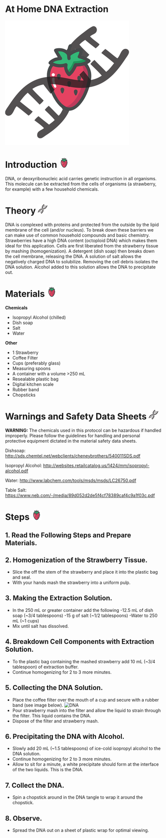 # **At Home DNA Extraction**

![DNA](images/strawberry2.png)


# Introduction ![DNA](images/icon.png)
DNA, or deoxyribonucleic acid carries genetic instruction in all organisms. This molecule can be extracted from the cells of organisms (a strawberry, for example) with a few household chemicals.

# Theory ![DNA](images/icon2.png)
DNA is complexed with proteins and protected from the outside by the lipid membrane of the cell (and/or nucleus). To break down these barriers we can make use of common household compounds and basic chemistry.
Strawberries have a high DNA content (octoploid DNA) which makes them ideal for this application. Cells are first liberated from the strawberry tissue by mashing (homogenization). A detergent (dish soap) then breaks down the cell membrane, releasing the DNA. A solution of salt allows the negatively charged DNA to solubilize. Removing the cell debris isolates the DNA solution. Alcohol added to this solution allows the DNA to precipitate out. 

# Materials ![DNA](images/icon.png)
**Chemicals**
* Isopropyl Alcohol (chilled) 
* Dish soap
* Salt
* Water

**Other**
* 1 Strawberry
* Coffee Filter
* Cups (preferably glass)
* Measuring spoons
* A container with a volume >250 mL
* Resealable plastic bag
* Digital kitchen scale
* Rubber band
* Chopsticks

# Warnings and Safety Data Sheets ![DNA](images/icon2.png)
**WARNING:** 
The chemicals used in this protocol can be hazardous if handled improperly. Please follow the guidelines for handling and personal protective equipment dictated in the material safety data sheets.

Dishsoap: http://sds.chemtel.net/webclients/cheneybrothers/540011SDS.pdf

Isopropyl Alcohol: http://websites.retailcatalog.us/1424/mm/isopropyl-alcohol.pdf

Water: http://www.labchem.com/tools/msds/msds/LC26750.pdf

Table Salt: https://www.neb.com/-/media/89d052d2de5f4cf78389caf4c9a1f03c.pdf

# Steps ![DNA](images/icon.png)
## 1.  Read the Following Steps and Prepare Materials.
## 2. Homogenization of the Strawberry Tissue.
* Slice the off the stem of the strawberry and place it into the plastic bag and seal.
* With your hands mash the strawberry into a uniform pulp.

## 3. Making the Extraction Solution.
* In the 250 mL or greater container add the following
-12.5 mL of dish soap (~3/4 tablespoons)
-15 g of salt (~1/2 tablespoons)
-Water to 250 mL (~1 cups)
* Mix until salt has dissolved.

## 4. Breakdown Cell Components with Extraction Solution.
* To the plastic bag containing the mashed strawberry add 10 mL (~3/4 tablespoon) of extraction buffer.
* Continue homogenizing for 2 to 3 more minutes.

## 5. Collecting the DNA Solution.
* Place the coffee filter over the mouth of a cup and secure with a rubber band (see image below).
![DNA](https://3.bp.blogspot.com/_YuD30KrwFvA/R_jvZFAgk6I/AAAAAAAAAmM/-_CA9xImaoo/s400/Rubber+band+filter.JPG)
* Pour strawberry mash into the filter and allow the liquid to strain through the filter. This liquid contains the DNA.
* Dispose of the filter and strawberry mash.

## 6. Precipitating the DNA with Alcohol.
* Slowly add 20 mL (~1.5 tablespoons) of ice-cold isopropyl alcohol to the DNA solution.
* Continue homogenizing for 2 to 3 more minutes.
* Allow to sit for a minute, a white precipitate should form at the interface of the two liquids. This is the DNA.

## 7. Collect the DNA.
* Spin a chopstick around in the DNA tangle to wrap it around the chopstick.

## 8. Observe.
* Spread the DNA out on a sheet of plastic wrap for optimal viewing.



